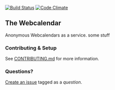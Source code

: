 [![Build Status](https://travis-ci.org/BatchZero/webcal.png?branch=master)](https://travis-ci.org/BatchZero/webcal) [![Code Climate](https://codeclimate.com/github/BatchZero/webcal.png)](https://codeclimate.com/github/BatchZero/webcal)
## The Webcalendar
Anonymous Webcalendars as a service.
some stuff

### Contributing & Setup
See [CONTRIBUTING.md](https://github.com/BatchZero/webcal/blob/master/CONTRIBUTING.md) for more information.

### Questions?
[Create an issue](https://github.com/BatchZero/webcal/issues/new) tagged as a *question*.
